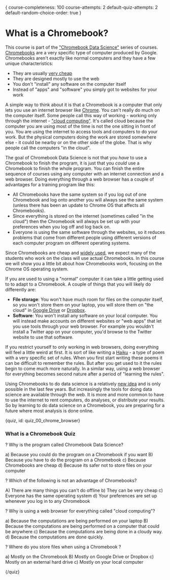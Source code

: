 {
course-completeness: 100
course-attempts: 2
default-quiz-attempts: 2
default-random-choice-order: true
}

# What is a Chromebook?

This course is part of the ["Chromebook Data Science"](http://jhudatascience.org/chromebookdatascience/) series of courses. [Chromebooks](https://www.google.com/chromebook/) are a very specific type of computer produced by Google. Chromebooks aren't exactly like normal computers and they have a few unique characteristics:

* They are usually [very cheap](https://www.google.com/chromebook/find-yours/)
* They are designed mostly to use the web
* You don't "install" any software on the computer itself
* Instead of "apps" and "software" you simply got to websites for your work

A simple way to think about it is that a Chromebook is a computer that only lets you use an internet browser like [Chrome](https://www.google.com/chrome/). You can't really do much on the computer itself. Some people call this way of working - working only through the internet - ["cloud computing"](https://en.wikipedia.org/wiki/Cloud_computing). It's called cloud because the computer you are using most of the time is not the one sitting in front of you. You are using the internet to access tools and computers to do your work. But the physical computers doing the work are stored somewhere else - it could be nearby or on the other side of the globe. That is why people call the computers "in the cloud".

The goal of Chromebook Data Science is not that you _have_ to use a Chromebook to finish the program, it is just that you _could_ use a Chromebook to finish the whole program. You can finish the entire sequence of courses using any computer with an internet connection and a web browser. Doing everything through a web browser has a couple of advantages for a training program like this: 

* All Chromebooks have the same system so if you log out of one Chromebook and log onto another you will always see the same system (unless there has been an update to Chrome OS that affects all Chromebooks).
* Since everything is stored on the internet (sometimes called "in the cloud") then the Chromebook will always be set up with your preferences when you log off and log back on. 
* Everyone is using the same software through the websites, so it reduces problems that come from different people using different versions of each computer program on different operating systems. 

Since Chromebooks are cheap and [widely used](https://www.cnbc.com/2015/12/03/googles-chromebooks-make-up-half-of-us-classroom-devices.html), we expect many of the students who work on the class will use actual Chromebooks. In this course we will show you a little bit about how Chromebooks work, focusing on the Chrome OS operating system. 

If you are used to using a "normal" computer it can take a little getting used to to adapt to a Chromebook. A couple of things that you will likely do differently are:

* __File storage__: You won't have much room for files on the computer itself, so you won't store them on your laptop, you will store them on "the cloud" in [Google Drive](https://www.google.com/drive/) or [Dropbox](https://www.dropbox.com). 
* __Software__: You won't install any software on your local computer. You will instead make accounts on different websites or "web apps" that let you use tools through your web browser. For example you wouldn't install a Twitter app on your computer, you'd browse to the Twitter website to use that software. 


If you restrict yourself to only working in web browsers, doing everything will feel a little weird at first. It is sort of like writing a [Haiku](https://en.wikipedia.org/wiki/Haiku) - a type of poem with a very specific set of rules. When you first start writing these poems it can be difficult to remember the rules. But after you get used to it the rules begin to come much more naturally. In a similar way, using a web browser for everything becomes second nature after a period of "learning the rules". 

Using Chromebooks to do data science is a relatively [new idea](https://simplystatistics.org/2017/08/29/data-science-on-a-chromebook/) and is only possible in the last few years. But increasingly the tools for doing data science are available through the web. It is more and more common to have to use the internet to rent computers, do analyses, or distribute your results. So by learning to do data science on a Chromebook, you are preparing for a future where most analysis is done online. 

{quiz, id: quiz_00_chrome_browser}

### What is a Chromebook Quiz

? Why is the program called Chromebook Data Science?

a) Because you could do the program on a Chromebook if you want
B) Because you have to do the program on a Chromebook
c) Because Chromebooks are cheap 
d) Because its safer not to store files on your computer

? Which of the following is not an advantage of Chromebooks?

A) There are many things you can't do offline
b) They can be very cheap
c) Everyone has the same operating system
d) Your preferences are set up whenever you log in to any Chromebook

? Why is using a web browser for everything called "cloud computing"?

a) Because the computations are being performed on your laptop
B) Because the computations are being performed on a computer that could be anywhere
c) Because the computations are being done in a cloudy way. 
d) Because the computations are done quickly. 


? Where do you store files when using a Chromebook ? 

a) Mostly on the Chromebook
B) Mostly on Google Drive or Dropbox
c) Mostly on an external hard drive
c) Mostly on your local computer


{/quiz}




